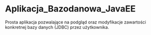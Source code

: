 # Aplikacja_Bazodanowa_JavaEE
Prosta aplikacja pozwalające na podgląd oraz modyfikacje zawartości konkretnej bazy danych (JDBC) przez użytkownika.
